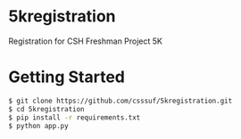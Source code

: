 # 5kregistration

Registration for CSH Freshman Project 5K

# Getting Started

```bash
$ git clone https://github.com/csssuf/5kregistration.git
$ cd 5kregistration
$ pip install -r requirements.txt
$ python app.py
```
